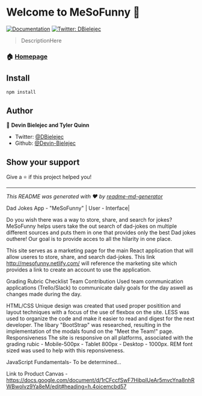 # Welcome to MeSoFunny 👋
[![Documentation](https://img.shields.io/badge/documentation-yes-brightgreen.svg)](nellifystuff)
[![Twitter: DBielejec](https://img.shields.io/twitter/follow/DBielejec.svg?style=social)](https://twitter.com/DBielejec)

> DescriptionHere

### 🏠 [Homepage](homepageHere)

## Install

```sh
npm install
```

## Author

👤 **Devin Bielejec and Tyler Quinn**

* Twitter: [@DBielejec](https://twitter.com/DBielejec)
* Github: [@Devin-Bielejec](https://github.com/Devin-Bielejec)

## Show your support

Give a ⭐️ if this project helped you!


***
_This README was generated with ❤️ by [readme-md-generator](https://github.com/kefranabg/readme-md-generator)_

Dad Jokes App - "MeSoFunny" | User - Interface|

Do you wish there was a way to store, share, and search for jokes? MeSoFunny helps users take the out search of dad-jokes on multiple different sources and puts them in one that provides only the best Dad jokes outhere! Our goal is to provide acces to all the hilarity in one place.

This site serves as a marketing page for the main React application that will allow useres to store, share, and search dad-jokes. This link http://mesofunny.netlify.com/ will reference the marketing site which provides a link to create an account to use the application.

Grading Rubric Checklist
Team Contribution
Used team communication applications (Trello/Slack) to communicate daily goals for the day aswell as changes made during the day.

HTML/CSS
Unique design was created that used proper positition and layout techniques with a focus of the use of flexbox on the site.
LESS was used to organize the code and make it easier to read and digest for the next developer.
The libary "BootStrap" was researched, resulting in the implementation of the modals found on the "Meet the Team!" page.
Responsiveness
The site is responsive on all platforms, associated with the grading rubic - Mobile-500px - Tablet 800px - Desktop - 1000px. REM font sized was used to help with this reponsiveness. 


JavaScript Fundamentals- To be determined...

Link to Product Canvas - https://docs.google.com/document/d/1rCFccfSwF7HibpIUeAr5mvcYna8nhRWBwolvz9Ya8eM/edit#heading=h.4oicemcbd57